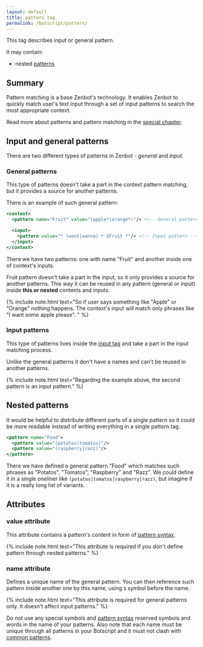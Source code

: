 ```yaml
---
layout: default
title: pattern tag
permalink: /botscript/pattern/
---
```


This tag describes input or general pattern.

It may contain:

- nested [patterns](/botscript/pattern/)

## Summary
Pattern matching is a base Zenbot\'s technology.
It enables Zenbot to quickly match user\'s text input through a set of input patterns to search the most appropriate context.

Read more about patterns and pattern matching in the [special chapter](/pattern/matching/).

## Input and general patterns
There are two different types of patterns in Zenbot - _general_ and _input_.

### General patterns
This type of patterns doesn\'t take a part in the context pattern matching, but it provides a source for another patterns.

There is an example of such general pattern:

```xml
<context>
  <pattern name="Fruit" value="(apple*|orange*)"/> <!-- General pattern -->

  <input>
    <pattern value="* (want|wanna) * $Fruit *"/> <!-- Input pattern -->
  </input>
</context>
```

There we have two patterns: one with name "Fruit" and another inside one of context\'s inputs.

Fruit pattern doesn\'t take a part in the input, so it only provides a source for another patterns.
This way it can be reused in any pattern (general or input) inside **this or nested** contexts and inputs.

{% include note.html text="So if user says something like \"Apple\" or \"Orange\" nothing happens.
The context's input will match only phrases like \"I want some apple please\". " %}

### Input patterns
This type of patterns lives inside the [input tag](/botscript/input/) and take a part in the input matching process.

Unlike the general patterns it don\'t have a names and can\'t be reused in another patterns.

{% include note.html text="Regarding the example above, the second pattern is an input pattern." %}

## Nested patterns
It would be helpful to distribute different parts of a single pattern so it could be more readable instead of writing everything in a single pattern tag.

```xml
<pattern name="Food">
  <pattern value="(potatos|tomatos)"/>
  <pattern value="(raspberry|razz)"/>
</pattern>
```

There we have defined a general pattern "Food" which matches such phrases as "Potatos", "Tomatos", "Raspberry" and "Razz".
We could define it in a single oneliner like `(potatos|tomatos|raspberry|razz)`, but imagine if it is a really long list of variants.

## Attributes

### **value** attribute
This attribute contains a pattern\'s content in form of [pattern syntax](/pattern/syntax/).

{% include note.html text="This attribute is required if you don't define pattern through nested patterns." %}

### **name** attribute
Defines a unique name of the general pattern.
You can then reference such pattern inside another one by this name, using `$` symbol before the name.

{% include note.html text="This attribute is required for general patterns only. It doesn't affect input patterns." %}

Do not use any special symbols and [pattern syntax](/pattern/syntax/) reserved symbols and words in the name of your patterns.
Also note that each name must be unique through all patterns in your Botscript and it must not clash with [common patterns](/pattern/common/).